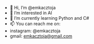 - 👋 Hi, I’m @emkacztoja
- 👀 I’m interested in AI
- 🌱 I’m currently learning Python and C#
- 📫 You can reach me on:
- instagram: @emkacztoja
- gmail: emkacztoja@gmail.com

<!---
emkacztoja/emkacztoja is a ✨ special ✨ repository because its `README.md` (this file) appears on your GitHub profile.
You can click the Preview link to take a look at your changes.
--->
